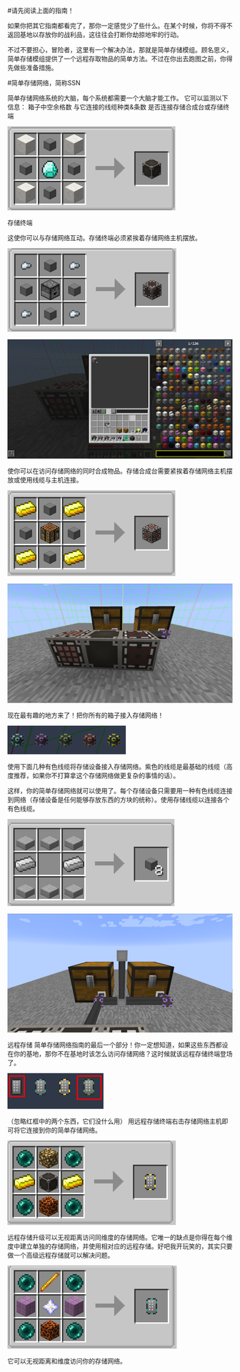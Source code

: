 #请先阅读上面的指南！

如果你把其它指南都看完了，那你一定感觉少了些什么。在某个时候，你将不得不返回基地以存放你的战利品，这往往会打断你劫掠地牢的行动。

不过不要担心，冒险者，这里有一个解决办法，那就是简单存储模组。顾名思义，简单存储模组提供了一个远程存取物品的简单方法。不过在你出去跑图之前，你得先做些准备措施。

#简单存储网络，简称SSN


简单存储网络系统的大脑，每个系统都需要一个大脑才能工作。
它可以监测以下信息：
箱子中空余格数
与它连接的线缆种类&条数
是否连接存储合成台或存储终端

![存储网络主机配方](ssnmaster.png)

存储终端

这使你可以与存储网络互动。存储终端必须紧挨着存储网络主机摆放。

![存储终端合成配方](ssntable.png)

![使用存储终端访问简单存储网络](ssnviewer.png)

使你可以在访问存储网络的同时合成物品。存储合成台需要紧挨着存储网络主机摆放或使用线缆与主机连接。

![存储合成台合成配方](ssncrafter.png)

![三巨头](ssnlayout1.png)

现在最有趣的地方来了！把你所有的箱子接入存储网络！

![各种颜色的线缆](ssncables.png)

使用下面几种有色线缆将存储设备接入存储网络。紫色的线缆是最基础的线缆（高度推荐，如果你不打算拿这个存储网络做更复杂的事情的话）。

这样，你的简单存储网络就可以使用了。每个存储设备只需要用一种有色线缆连接到网络（存储设备是任何能够存放东西的方块的统称）。使用存储线缆以连接各个有色线缆。

![存储线缆配方](ssncable.png)

![简单存储网络的基本布局](ssnchestexample.png)

远程存储
简单存储网络指南的最后一个部分！你一定想知道，如果这些东西都设在你的基地，那你不在基地时该怎么访问存储网络？这时候就该远程存储终端登场了。

![远程存储终端，你最好的朋友！](ssnremote.png)

（忽略红框中的两个东西，它们没什么用）
用远程存储终端右击存储网络主机即可将它连接到你的简单存储网络。

![远程存储升级合成配方](ssnremotenormal.png)

远程存储升级可以无视距离访问同维度的存储网络。它唯一的缺点是你得在每个维度中建立单独的存储网络，并使用相对应的远程存储。好吧我开玩笑的，其实只要做一个高级远程存储就可以解决问题。

![高级远程存储合成配方](ssnremoteadvanced.png)

它可以无视距离和维度访问你的存储网络。
